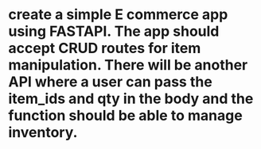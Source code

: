 <h1>create a simple E commerce app using FASTAPI. The app should accept CRUD routes for item manipulation. There will be another API where a user can pass the item_ids and qty in the body and the function should be able to manage inventory.</h1>
